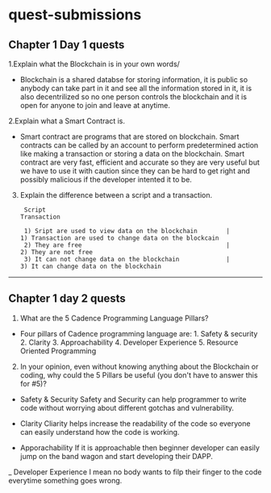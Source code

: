 # quest-submissions

## Chapter 1 Day 1 quests

1.Explain what the Blockchain is in your own words/

- Blockchain is a shared databse for storing information, it is public so anybody can take part in it and see all the information stored in it, it is also decentrilized so no one person controls the blockchain and it is open for anyone to join and leave at anytime.

2.Explain what a Smart Contract is.

-  Smart contract are programs that are stored on blockchain. Smart contracts can be called by an account to perform predetermined action like making a transaction or storing a data on the blockchain. Smart contract are very fast, efficient and accurate so they are very useful but we have to use it with caution since they can be hard to get right and possibly malicious if the developer intented it to be.


3. Explain the difference between a script and a transaction.

        Script                                                                                Transaction
        
        1) Sript are used to view data on the blockchain        |                1) Transaction are used to change data on the blockcain
        2) They are free                                        |                2) They are not free
        3) It can not change data on the blockchain             |                 3) It can change data on the blockchain
        
        
<hr/>

## Chapter 1 day 2 quests

1. What are the 5 Cadence Programming Language Pillars?

- Four pillars of Cadence programming language are:
        1. Safety & security
        2. Clarity
        3. Approachability
        4. Developer Experience
        5. Resource Oriented Programming
  
2. In your opinion, even without knowing anything about the Blockchain or coding, why could the 5 Pillars be useful (you don't have to answer this for #5)?

- Safety & Security
        Safety and Security can help programmer to write code without worrying about different gotchas and vulnerability.
        
- Clarity
        Cliarity helps increase the readability of the code so everyone can easily understand how the code is working.
        
- Apporachability
        If it is approachable then beginner developer can easily jump on the band wagon and start developing their DAPP.

_ Developer Experience
        I mean no body wants to filp their finger to the code everytime something goes wrong.

